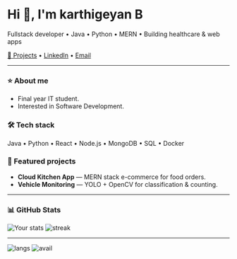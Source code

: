 <h1 align="left">Hi 👋, I'm karthigeyan B</h1>
<p align="left">Fullstack developer • Java • Python • MERN • Building healthcare & web apps</p>

<p>
  <a href="https://github.com/YOUR_USERNAME">🔭 Projects</a> •
  <a href="https://linkedin.com/in/YOUR_PROFILE">LinkedIn</a> •
  <a href="mailto:youremail@example.com">Email</a>
</p>

---

### ⭐ About me
- Final year IT student.
- Interested in Software Development.

### 🛠️ Tech stack
Java • Python • React • Node.js • MongoDB • SQL • Docker

### 🔭 Featured projects
- **Cloud Kitchen App** — MERN stack e-commerce for food orders.  
- **Vehicle Monitoring** — YOLO + OpenCV for classification & counting.

---

### 📊 GitHub Stats
<p>
  <img src="https://github-readme-stats.vercel.app/api?username=YOUR_USERNAME&show_icons=true&theme=radical" alt="Your stats" />
  <img src="https://github-readme-streak-stats.herokuapp.com/?user=YOUR_USERNAME&theme=dark" alt="streak" />
</p>

---

<!-- Optional: badges from shields.io -->
<p>
  <img src="https://img.shields.io/badge/Top%20Langs-Java%2C%20JavaScript-blue" alt="langs"/>
  <img src="https://img.shields.io/badge/Availability-Open%20to%20Internships-green" alt="avail"/>
</p>
